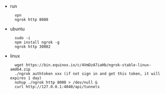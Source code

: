 
- run

        vpn
        ngrok http 8080

- ubuntu

        sudo -i
        npm install ngrok -g
        ngrok http 30002
        
- linux

        wget https://bin.equinox.io/c/4VmDzA7iaHb/ngrok-stable-linux-amd64.zip
        ./ngrok authtoken xxx (if not sign in and get this token, it will expires 1 day)
        nohup ./ngrok http 8000 > /dev/null &
        curl http://127.0.0.1:4040/api/tunnels
        
